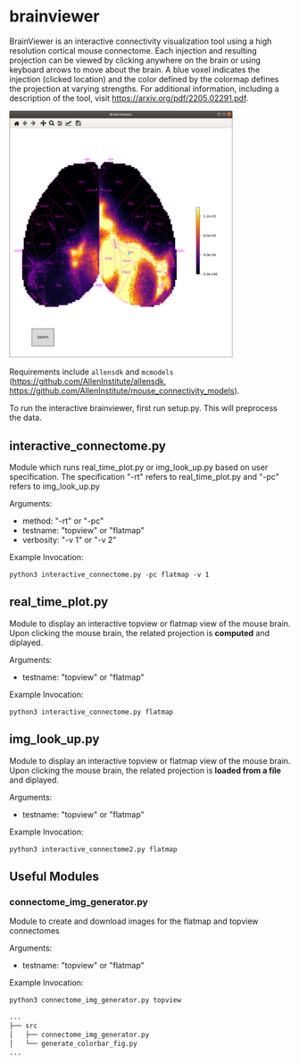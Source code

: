 # brainviewer

BrainViewer is an interactive connectivity visualization tool using a high resolution cortical mouse connectome. Each injection and resulting projection can be viewed by clicking anywhere on the brain or using keyboard arrows to move about the brain. A blue voxel indicates the injection (clicked location) and the color defined by the colormap defines the projection at varying strengths. For additional information, including a description of the tool, visit https://arxiv.org/pdf/2205.02291.pdf.

<img src="gui.png" width="400">

Requirements include `allensdk` and `mcmodels` (https://github.com/AllenInstitute/allensdk, https://github.com/AllenInstitute/mouse_connectivity_models).

To run the interactive brainviewer, first run setup.py. This will preprocess the data.

## interactive_connectome.py
Module which runs real_time_plot.py or img_look_up.py based on user specification. The specification "-rt" refers to real_time_plot.py and "-pc" refers to img_look_up.py

Arguments:
- method: "-rt" or "-pc"
- testname: "topview" or "flatmap"
- verbosity: "-v 1" or "-v 2"

Example Invocation:
```
python3 interactive_connectome.py -pc flatmap -v 1
```

## real_time_plot.py
Module to display an interactive topview or flatmap view of the mouse brain. Upon clicking the mouse brain, the related projection is **computed** and diplayed.

Arguments:
- testname: "topview" or "flatmap"

Example Invocation:
```
python3 interactive_connectome.py flatmap
```


## img_look_up.py 
Module to display an interactive topview or flatmap view of the mouse brain. Upon clicking the mouse brain, the related projection is **loaded from a file** and diplayed. 

Arguments:
- testname: "topview" or "flatmap"

Example Invocation:
```
python3 interactive_connectome2.py flatmap
```


## Useful Modules

### connectome_img_generator.py
Module to create and download images for the flatmap and topview connectomes

Arguments:
- testname: "topview" or "flatmap"

Example Invocation:
```
python3 connectome_img_generator.py topview
```

```
...
├── src
│   ├── connectome_img_generator.py
│   └── generate_colorbar_fig.py
...
```
